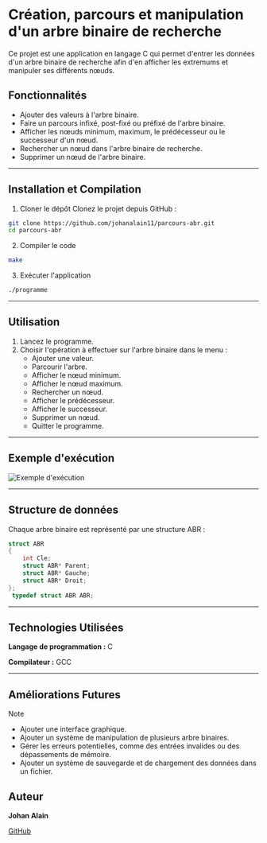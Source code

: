 
# Création, parcours et manipulation d'un arbre binaire de recherche
Ce projet est une application en langage C qui permet d'entrer les données d'un arbre binaire de recherche afin d'en afficher les extremums et manipuler ses différents nœuds. 


## Fonctionnalités

- Ajouter des valeurs à l'arbre binaire.
- Faire un parcours infixé, post-fixé ou préfixé de l'arbre binaire.
- Afficher les nœuds minimum, maximum, le prédécesseur ou le successeur d'un nœud.
- Rechercher un nœud dans l'arbre binaire de recherche.
- Supprimer un nœud de l'arbre binaire.

---
## Installation et Compilation

1. Cloner le dépôt
Clonez le projet depuis GitHub :
```sh
git clone https://github.com/johanalain11/parcours-abr.git
cd parcours-abr
```
2. Compiler le code
```sh
make
```
3. Exécuter l'application
```sh
./programme
```

---
## Utilisation
1. Lancez le programme.
2. Choisir l'opération à effectuer sur l'arbre binaire dans le menu :
    * Ajouter une valeur.
    * Parcourir l'arbre.
    * Afficher le nœud minimum.
    * Afficher le nœud maximum.
    * Rechercher un nœud.
    * Afficher le prédécesseur.
    * Afficher le successeur.
    * Supprimer un nœud.
    * Quitter le programme.

---
## Exemple d'exécution
![Exemple d'exécution](./exec.png "Capture d'ajout d'une valeur")

---
## Structure de données
Chaque arbre binaire est représenté par une structure ABR :
```c
struct ABR
{
    int Cle;
    struct ABR* Parent;
    struct ABR* Gauche;
    struct ABR* Droit;
};
 typedef struct ABR ABR;
```

---
## Technologies Utilisées
**Langage de programmation :** C

**Compilateur :** GCC

---
## Améliorations Futures
>[!NOTE]
>
>* Ajouter une interface graphique.
>* Ajouter un système de manipulation de plusieurs arbre binaires.
>* Gérer les erreurs potentielles, comme des entrées invalides ou des dépassements de mémoire.
>* Ajouter un système de sauvegarde et de chargement des données dans un fichier.

## Auteur
**Johan Alain**

[GitHub](https://github.com/johanalain11/)
